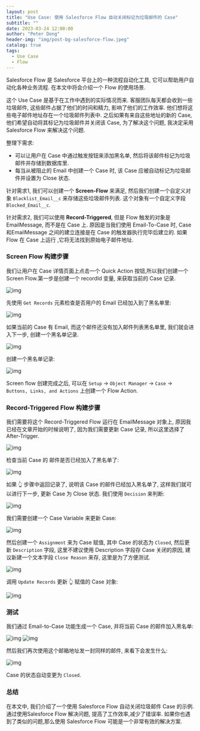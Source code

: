 ```yaml
---
layout: post
title: "Use Case: 使用 Salesforce Flow 自动关闭标记为垃圾邮件的 Case"
subtitle: ""
date: 2023-03-24 12:00:00
author: "Peter Dong"
header-img: "img/post-bg-salesforce-flow.jpeg"
catalog: true
tags:
  - Use Case
  - Flow
---
```


Salesforce Flow 是 Salesforce 平台上的一种流程自动化工具, 它可以帮助用户自动化各种业务流程. 在本文中将会介绍一个 Flow 的使用场景.

这个 Use Case 是基于在工作中遇到的实际情况而来. 客服团队每天都会收到一些垃圾邮件, 这些邮件占据了他们的时间和精力, 影响了他们的工作效率. 他们想将这些电子邮件地址存在一个垃圾邮件列表中. 之后如果有来自这些地址的新的 Case, 他们希望自动将其标记为垃圾邮件并关闭该 Case, 为了解决这个问题, 我决定采用 Salesforce Flow 来解决这个问题.

整理下需求:

- 可以让用户在 Case 中通过触发按钮来添加黑名单, 然后将该邮件标记为垃圾邮件并存储到数据库里.
- 每当从被阻止的 Email 中创建一个 Case 时, 该 Case 应被自动标记为垃圾邮件并设置为 Close 状态.

针对需求1, 我们可以创建一个 **Screen-Flow** 来满足, 然后我们创建一个自定义对象 `Blacklist_Email__c` 来存储这些垃圾邮件列表. 这个对象有一个自定义字段 `Blocked_Email__c`.

针对需求2, 我们可以使用 **Record-Triggered**, 但是 Flow 触发的对象是 EmailMessage, 而不是在 Case 上. 原因是当我们使用 Email-To-Case 时, Case 和EmailMessage 之间的建立连接是在 Case 的触发器执行完毕后建立的. 如果 Flow 在 Case 上运行 ,它将无法找到原始电子邮件地址.

### Screen Flow 构建步骤

我们让用户在 Case 详情页面上点击一个 Quick Action 按钮,所以我们创建一个Screen Flow.第一步是创建一个 recordId 变量, 来获取当前的 Case 记录.

![img](/img/in-post/post-salesforce-flow-auto-close-case-01.png)

先使用 `Get Records` 元素检查是否用户的 Email 已经加入到了黑名单里:

![img](/img/in-post/post-salesforce-flow-auto-close-case-02.png)

如果当前的 Case 有 Email, 而这个邮件还没有加入邮件列表黑名单里, 我们就会进入下一步, 创建一个黑名单记录.

![img](/img/in-post/post-salesforce-flow-auto-close-case-03.png)

创建一个黑名单记录:

![img](/img/in-post/post-salesforce-flow-auto-close-case-04.png)

Screen flow 创建完成之后, 可以在 `Setup` -> `Object Manager` -> `Case` -> `Buttons, Links, and Actions` 上创建一个 Flow Action.

### Record-Triggered Flow 构建步骤

我们需要将这个 Record-Triggered Flow 运行在 EmailMessage 对象上, 原因我已经在文章开始的时候说明了, 因为我们需要更新 Case 记录, 所以这里选择了 After-Trigger.

![img](/img/in-post/post-salesforce-flow-auto-close-case-05.png)

检查当前 Case 的 邮件是否已经加入了黑名单了:

![img](/img/in-post/post-salesforce-flow-auto-close-case-06.png)

如果 👆 步骤中返回记录了, 说明该 Case 的邮件已经加入黑名单了, 这样我们就可以进行下一步, 更新 Case 为 Close 状态. 我们使用 `Decision` 来判断:

![img](/img/in-post/post-salesforce-flow-auto-close-case-07.png)

我们需要创建一个 Case Variable 来更新 Case: 

![img](/img/in-post/post-salesforce-flow-auto-close-case-08.png)

然后创建一个 `Assignment` 来为 Case 赋值, 其中 Case 的状态为 `Closed`, 然后更新 `Description` 字段, 这里不建议使用 Description 字段存 Case 关闭的原因, 建议新建一个文本字段 `Close Reason` 来存, 这里是为了方便测试.

![img](/img/in-post/post-salesforce-flow-auto-close-case-09.png)

调用 `Update Records` 更新 👆 赋值的 Case 对象:

![img](/img/in-post/post-salesforce-flow-auto-close-case-10.png)

### 测试

我们通过 Email-to-Case 功能生成一个 Case, 并将当前 Case 的邮件加入黑名单:

![img](/img/in-post/post-salesforce-flow-auto-close-case-11.png)
![img](/img/in-post/post-salesforce-flow-auto-close-case-12.png)

然后我们再次使用这个邮箱地址发一封同样的邮件, 来看下会发生什么:

![img](/img/in-post/post-salesforce-flow-auto-close-case-13.png)

Case 的状态自动变更为 `Closed`.

### 总结

在本文中, 我们介绍了一个使用 Salesforce Flow 自动关闭垃圾邮件 Case 的示例. 通过使用Salesforce Flow 解决问题, 提高了工作效率,减少了错误率. 如果你也遇到了类似的问题,那么使用 Salesforce Flow 可能是一个非常有效的解决方案. 
